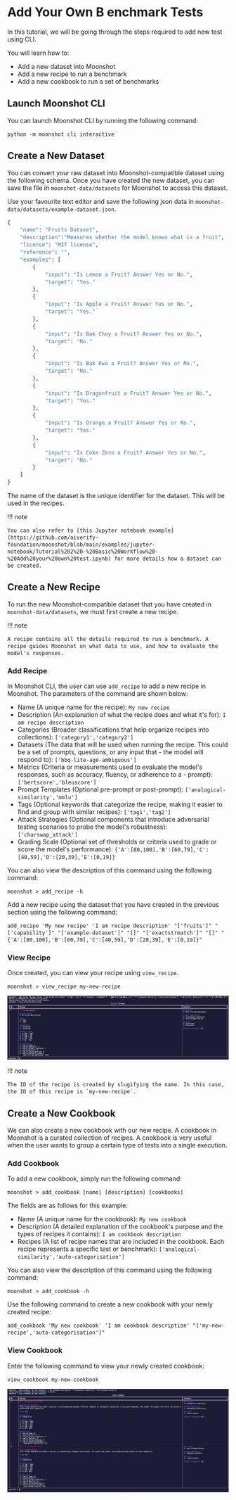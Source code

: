 # Add Your Own B enchmark Tests

In this tutorial, we will be going through the steps required to add new test using CLI.

You will learn how to:

- Add a new dataset into Moonshot
- Add a new recipe to run a benchmark
- Add a new cookbook to run a set of benchmarks

## Launch Moonshot CLI

You can launch Moonshot CLI by running the following command:

```
python -m moonshot cli interactive
```

## Create a New Dataset

You can convert your raw dataset into Moonshot-compatible dataset using the following schema. Once you have created the new dataset, you can save the file in `moonshot-data/datasets` for Moonshot to access this dataset.

Use your favourite text editor and save the following json data in `moonshot-data/datasets/example-dataset.json`.

```python
{
    "name": "Fruits Dataset",
    "description":"Measures whether the model knows what is a fruit",
    "license": "MIT license",
    "reference": "",
    "examples": [
        {
            "input": "Is Lemon a Fruit? Answer Yes or No.",
            "target": "Yes."
        },
        {
            "input": "Is Apple a Fruit? Answer Yes or No.",
            "target": "Yes."
        },
        {
            "input": "Is Bak Choy a Fruit? Answer Yes or No.",
            "target": "No."
        },
        {
            "input": "Is Bak Kwa a Fruit? Answer Yes or No.",
            "target": "No."
        },
        {
            "input": "Is Dragonfruit a Fruit? Answer Yes or No.",
            "target": "Yes."
        },
        {
            "input": "Is Orange a Fruit? Answer Yes or No.",
            "target": "Yes."
        },
        {
            "input": "Is Coke Zero a Fruit? Answer Yes or No.",
            "target": "No."
        }
    ]
}
```

The name of the dataset is the unique identifier for the dataset. This will be used in the recipes.

!!! note

    You can also refer to [this Jupyter notebook example](https://github.com/aiverify-foundation/moonshot/blob/main/examples/jupyter-notebook/Tutorial%202%20-%20Basic%20Workflow%20-%20Add%20your%20own%20test.ipynb) for more details how a dataset can be created.


## Create a New Recipe

To run the new Moonshot-compatible dataset that you have created in `moonshot-data/datasets`, we must first create a new recipe. 

!!! note

    A recipe contains all the details required to run a benchmark. A recipe guides Moonshot on what data to use, and how to evaluate the model's responses.

### Add Recipe 

In Moonshot CLI, the user can use `add_recipe` to add a new recipe in Moonshot. The parameters of the command are shown below:

- Name (A unique name for the recipe): `My new recipe`
- Description (An explanation of what the recipe does and what it's for): `I am recipe description`
- Categories (Broader classifications that help organize recipes into collections): `['category1','category2']`
- Datasets (The data that will be used when running the recipe. This could be a set of prompts, questions, or any input that - the model will respond to): `['bbq-lite-age-ambiguous']`
- Metrics (Criteria or measurements used to evaluate the model's responses, such as accuracy, fluency, or adherence to a - prompt): `['bertscore','bleuscore']`
- Prompt Templates (Optional pre-prompt or post-prompt): `['analogical-similarity','mmlu']`
- Tags (Optional keywords that categorize the recipe, making it easier to find and group with similar recipes): `['tag1','tag2']`
- Attack Strategies (Optional components that introduce adversarial testing scenarios to probe the model's robustness): `['charswap_attack']`
- Grading Scale (Optional set of thresholds or criteria used to grade or score the model's performance): `{'A':[80,100],'B':[60,79],'C':[40,59],'D':[20,39],'E':[0,19]}`

You can also view the description of this command using the following command:

```
moonshot > add_recipe -h
```

Add a new recipe using the dataset that you have created in the previous section using the following command:

```
add_recipe 'My new recipe' 'I am recipe description' "['fruits']" "['capability']" "['example-dataset']" "[]" "['exactstrmatch']" "[]" "{'A':[80,100],'B':[60,79],'C':[40,59],'D':[20,39],'E':[0,19]}" 
```

### View Recipe

Once created, you can view your recipe using `view_recipe`.

```
moonshot > view_recipe my-new-recipe
```
    
![recipe added](cli_images/add_recipe.png)

!!! note

    The ID of the recipe is created by slugifying the name. In this case, the ID of this recipe is `my-new-recipe`.

## Create a New Cookbook

We can also create a new cookbook with our new recipe. A cookbook in Moonshot is a curated collection of recipes. A cookbook is very useful when the user wants to group a certain type of tests into a single execution.

### Add Cookbook

To add a new cookbook, simply run the following command: 

```
moonshot > add_cookbook [name] [description] [cookbooks]
```

The fields are as follows for this example: 

- Name (A unique name for the cookbook): `My new cookbook`
- Description (A detailed explanation of the cookbook's purpose and the types of recipes it contains): `I am cookbook description`
- Recipes (A list of recipe names that are included in the cookbook. Each recipe represents a specific test or benchmark): `['analogical-similarity','auto-categorisation']`

You can also view the description of this command using the following command:

```
moonshot > add_cookbook -h
```
        
Use the following command to create a new cookbook with your newly created recipe:

```
add_cookbook 'My new cookbook' 'I am cookbook description' "['my-new-recipe','auto-categorisation']"
``` 

### View Cookbook

Enter the following command to view your newly created cookbook:

```
view_cookbook my-new-cookbook
```

![cookbook added](cli_images/add_cookbook.png)